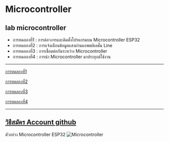 # Microcontroller 
## lab microcontroller

- การทดลองที่1 : การต่อวงจรและติดตั้งโปรแกรมบน Microcontroller ESP32 
- การทดลองที่2 : การแจ้งเตือนข้อมูลแสงผ่านแอพพลิเคชั่น Line
- การทดลองที่3 : การเชื่อมต่อกันระหว่าง Microcontroller
- การทดลองที่4 : การนำ Microcontroller มาประยุกต์ใช้งาน 

------------------------

[การทดลองที่1](https://drive.google.com/file/d/1es4sV9_75VWAjasBRWTHdAw4mGGHYH2z/view?usp=sharing)

[การทดลองที่2](https://drive.google.com/file/d/1V9fCfT6f_Ae0apjK-0tfSKdPouWtZ79C/view?usp=sharing)

[การทดลองที่3](https://drive.google.com/file/d/1O0miDmbNtajx1Vu5rkiibomT5SAGajBU/view?usp=sharing)

[การทดลองที่4](https://drive.google.com/drive/folders/1keKH5W_XdV9FNW3RhBzokyA48eEkaTHC?usp=sharing)

------------------------

[วิธีสมัคร Account github](https://www.youtube.com/watch?v=60Hl0eirJIk&feature=youtu.be)
-------------------------

ตัวอย่าง Microcontroller ESP32
![Microcontroller]()

